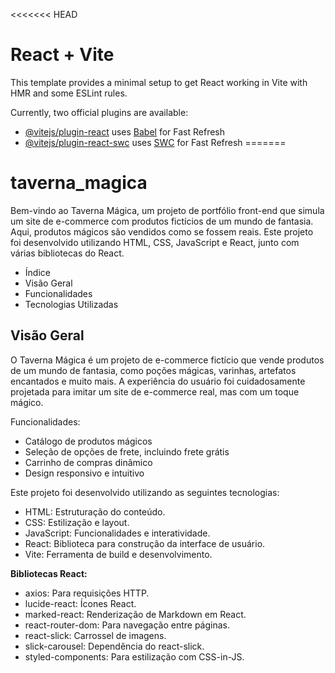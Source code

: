 <<<<<<< HEAD
# React + Vite

This template provides a minimal setup to get React working in Vite with HMR and some ESLint rules.

Currently, two official plugins are available:

- [@vitejs/plugin-react](https://github.com/vitejs/vite-plugin-react/blob/main/packages/plugin-react/README.md) uses [Babel](https://babeljs.io/) for Fast Refresh
- [@vitejs/plugin-react-swc](https://github.com/vitejs/vite-plugin-react-swc) uses [SWC](https://swc.rs/) for Fast Refresh
=======
# taverna_magica

Bem-vindo ao Taverna Mágica, um projeto de portfólio front-end que simula um site de e-commerce com produtos fictícios de um mundo de fantasia. Aqui, produtos mágicos são vendidos como se fossem reais. Este projeto foi desenvolvido utilizando HTML, CSS, JavaScript e React, junto com várias bibliotecas do React.

* Índice
* Visão Geral
* Funcionalidades
* Tecnologias Utilizadas

## Visão Geral
O Taverna Mágica é um projeto de e-commerce fictício que vende produtos de um mundo de fantasia, como poções mágicas, varinhas, artefatos encantados e muito mais. A experiência do usuário foi cuidadosamente projetada para imitar um site de e-commerce real, mas com um toque mágico.

Funcionalidades:

* Catálogo de produtos mágicos
* Seleção de opções de frete, incluindo frete grátis
* Carrinho de compras dinâmico
* Design responsivo e intuitivo

Este projeto foi desenvolvido utilizando as seguintes tecnologias:

* HTML: Estruturação do conteúdo.
* CSS: Estilização e layout.
* JavaScript: Funcionalidades e interatividade.
* React: Biblioteca para construção da interface de usuário.
* Vite: Ferramenta de build e desenvolvimento.

**Bibliotecas React:**

* axios: Para requisições HTTP.
* lucide-react: Ícones React.
* marked-react: Renderização de Markdown em React.
* react-router-dom: Para navegação entre páginas.
* react-slick: Carrossel de imagens.
* slick-carousel: Dependência do react-slick.
* styled-components: Para estilização com CSS-in-JS.
